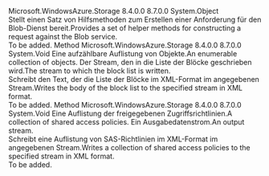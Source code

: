 <Type Name="BlobRequest" FullName="Microsoft.WindowsAzure.Storage.Blob.Protocol.BlobRequest">
  <TypeSignature Language="C#" Value="public static class BlobRequest" />
  <TypeSignature Language="ILAsm" Value=".class public auto ansi abstract sealed beforefieldinit BlobRequest extends System.Object" />
  <TypeSignature Language="DocId" Value="T:Microsoft.WindowsAzure.Storage.Blob.Protocol.BlobRequest" />
  <TypeSignature Language="VB.NET" Value="Public Class BlobRequest" />
  <TypeSignature Language="F#" Value="type BlobRequest = class" />
  <AssemblyInfo>
    <AssemblyName>Microsoft.WindowsAzure.Storage</AssemblyName>
    <AssemblyVersion>8.4.0.0</AssemblyVersion>
    <AssemblyVersion>8.7.0.0</AssemblyVersion>
  </AssemblyInfo>
  <Base>
    <BaseTypeName>System.Object</BaseTypeName>
  </Base>
  <Interfaces />
  <Docs>
    <summary>
            <span data-ttu-id="abef3-101">Stellt einen Satz von Hilfsmethoden zum Erstellen einer Anforderung für den Blob-Dienst bereit.</span><span class="sxs-lookup"><span data-stu-id="abef3-101">Provides a set of helper methods for constructing a request against the Blob service.</span></span>
            </summary>
    <remarks>To be added.</remarks>
  </Docs>
  <Members>
    <Member MemberName="WriteBlockListBody">
      <MemberSignature Language="C#" Value="public static void WriteBlockListBody (System.Collections.Generic.IEnumerable&lt;Microsoft.WindowsAzure.Storage.Blob.Protocol.PutBlockListItem&gt; blocks, System.IO.Stream outputStream);" />
      <MemberSignature Language="ILAsm" Value=".method public static hidebysig void WriteBlockListBody(class System.Collections.Generic.IEnumerable`1&lt;class Microsoft.WindowsAzure.Storage.Blob.Protocol.PutBlockListItem&gt; blocks, class System.IO.Stream outputStream) cil managed" />
      <MemberSignature Language="DocId" Value="M:Microsoft.WindowsAzure.Storage.Blob.Protocol.BlobRequest.WriteBlockListBody(System.Collections.Generic.IEnumerable{Microsoft.WindowsAzure.Storage.Blob.Protocol.PutBlockListItem},System.IO.Stream)" />
      <MemberSignature Language="VB.NET" Value="Public Shared Sub WriteBlockListBody (blocks As IEnumerable(Of PutBlockListItem), outputStream As Stream)" />
      <MemberSignature Language="F#" Value="static member WriteBlockListBody : seq&lt;Microsoft.WindowsAzure.Storage.Blob.Protocol.PutBlockListItem&gt; * System.IO.Stream -&gt; unit" Usage="Microsoft.WindowsAzure.Storage.Blob.Protocol.BlobRequest.WriteBlockListBody (blocks, outputStream)" />
      <MemberType>Method</MemberType>
      <AssemblyInfo>
        <AssemblyName>Microsoft.WindowsAzure.Storage</AssemblyName>
        <AssemblyVersion>8.4.0.0</AssemblyVersion>
        <AssemblyVersion>8.7.0.0</AssemblyVersion>
      </AssemblyInfo>
      <ReturnValue>
        <ReturnType>System.Void</ReturnType>
      </ReturnValue>
      <Parameters>
        <Parameter Name="blocks" Type="System.Collections.Generic.IEnumerable&lt;Microsoft.WindowsAzure.Storage.Blob.Protocol.PutBlockListItem&gt;" />
        <Parameter Name="outputStream" Type="System.IO.Stream" />
      </Parameters>
      <Docs>
        <param name="blocks"><span data-ttu-id="abef3-102">Eine aufzählbare Auflistung von <see cref="T:Microsoft.WindowsAzure.Storage.Blob.Protocol.PutBlockListItem" /> Objekte.</span><span class="sxs-lookup"><span data-stu-id="abef3-102">An enumerable collection of <see cref="T:Microsoft.WindowsAzure.Storage.Blob.Protocol.PutBlockListItem" /> objects.</span></span></param>
        <param name="outputStream"><span data-ttu-id="abef3-103">Der Stream, den in die Liste der Blöcke geschrieben wird.</span><span class="sxs-lookup"><span data-stu-id="abef3-103">The stream to which the block list is written.</span></span></param>
        <summary>
            <span data-ttu-id="abef3-104">Schreibt den Text, der die Liste der Blöcke im XML-Format im angegebenen Stream.</span><span class="sxs-lookup"><span data-stu-id="abef3-104">Writes the body of the block list to the specified stream in XML format.</span></span>
            </summary>
        <remarks>To be added.</remarks>
      </Docs>
    </Member>
    <Member MemberName="WriteSharedAccessIdentifiers">
      <MemberSignature Language="C#" Value="public static void WriteSharedAccessIdentifiers (Microsoft.WindowsAzure.Storage.Blob.SharedAccessBlobPolicies sharedAccessPolicies, System.IO.Stream outputStream);" />
      <MemberSignature Language="ILAsm" Value=".method public static hidebysig void WriteSharedAccessIdentifiers(class Microsoft.WindowsAzure.Storage.Blob.SharedAccessBlobPolicies sharedAccessPolicies, class System.IO.Stream outputStream) cil managed" />
      <MemberSignature Language="DocId" Value="M:Microsoft.WindowsAzure.Storage.Blob.Protocol.BlobRequest.WriteSharedAccessIdentifiers(Microsoft.WindowsAzure.Storage.Blob.SharedAccessBlobPolicies,System.IO.Stream)" />
      <MemberSignature Language="VB.NET" Value="Public Shared Sub WriteSharedAccessIdentifiers (sharedAccessPolicies As SharedAccessBlobPolicies, outputStream As Stream)" />
      <MemberSignature Language="F#" Value="static member WriteSharedAccessIdentifiers : Microsoft.WindowsAzure.Storage.Blob.SharedAccessBlobPolicies * System.IO.Stream -&gt; unit" Usage="Microsoft.WindowsAzure.Storage.Blob.Protocol.BlobRequest.WriteSharedAccessIdentifiers (sharedAccessPolicies, outputStream)" />
      <MemberType>Method</MemberType>
      <AssemblyInfo>
        <AssemblyName>Microsoft.WindowsAzure.Storage</AssemblyName>
        <AssemblyVersion>8.4.0.0</AssemblyVersion>
        <AssemblyVersion>8.7.0.0</AssemblyVersion>
      </AssemblyInfo>
      <ReturnValue>
        <ReturnType>System.Void</ReturnType>
      </ReturnValue>
      <Parameters>
        <Parameter Name="sharedAccessPolicies" Type="Microsoft.WindowsAzure.Storage.Blob.SharedAccessBlobPolicies" />
        <Parameter Name="outputStream" Type="System.IO.Stream" />
      </Parameters>
      <Docs>
        <param name="sharedAccessPolicies"><span data-ttu-id="abef3-105">Eine Auflistung der freigegebenen Zugriffsrichtlinien.</span><span class="sxs-lookup"><span data-stu-id="abef3-105">A collection of shared access policies.</span></span></param>
        <param name="outputStream"><span data-ttu-id="abef3-106">Ein Ausgabedatenstrom.</span><span class="sxs-lookup"><span data-stu-id="abef3-106">An output stream.</span></span></param>
        <summary>
            <span data-ttu-id="abef3-107">Schreibt eine Auflistung von SAS-Richtlinien im XML-Format im angegebenen Stream.</span><span class="sxs-lookup"><span data-stu-id="abef3-107">Writes a collection of shared access policies to the specified stream in XML format.</span></span>
            </summary>
        <remarks>To be added.</remarks>
      </Docs>
    </Member>
  </Members>
</Type>